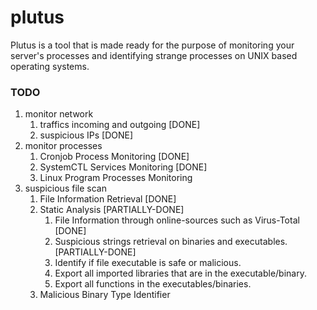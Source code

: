 # plutus
Plutus is a tool that is made ready for the purpose of monitoring your server's processes and identifying strange processes on UNIX based operating systems.     

### TODO
1. monitor network
    1. traffics incoming and outgoing [DONE]
    2. suspicious IPs [DONE]
2. monitor processes
   1. Cronjob Process Monitoring [DONE]
   2. SystemCTL Services Monitoring [DONE]
   3. Linux Program Processes Monitoring 
3. suspicious file scan
   1. File Information Retrieval [DONE]
   2. Static Analysis [PARTIALLY-DONE]
      1. File Information through online-sources such as Virus-Total [DONE]
      2. Suspicious strings retrieval on binaries and executables. [PARTIALLY-DONE]
      3. Identify if file executable is safe or malicious.
      4. Export all imported libraries that are in the executable/binary.
      5. Export all functions in the executables/binaries.
   3. Malicious Binary Type Identifier